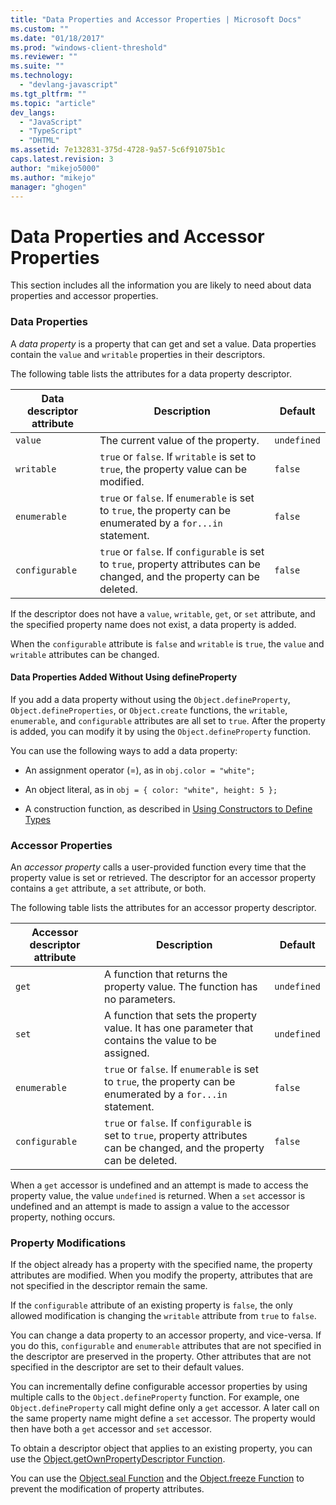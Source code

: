```yaml
---
title: "Data Properties and Accessor Properties | Microsoft Docs"
ms.custom: ""
ms.date: "01/18/2017"
ms.prod: "windows-client-threshold"
ms.reviewer: ""
ms.suite: ""
ms.technology: 
  - "devlang-javascript"
ms.tgt_pltfrm: ""
ms.topic: "article"
dev_langs: 
  - "JavaScript"
  - "TypeScript"
  - "DHTML"
ms.assetid: 7e132831-375d-4728-9a57-5c6f91075b1c
caps.latest.revision: 3
author: "mikejo5000"
ms.author: "mikejo"
manager: "ghogen"
---
```

# Data Properties and Accessor Properties
This section includes all the information you are likely to need about data properties and accessor properties.  
  
### Data Properties  
 A *data property* is a property that can get and set a value. Data properties contain the `value` and `writable` properties in their descriptors.  
  
 The following table lists the attributes for a data property descriptor.  
  
|Data descriptor attribute|Description|Default|  
|-------------------------------|-----------------|-------------|  
|`value`|The current value of the property.|`undefined`|  
|`writable`|`true` or `false`. If `writable` is set to `true`, the property value can be modified.|`false`|  
|`enumerable`|`true` or `false`. If `enumerable` is set to `true`, the property can be enumerated by a `for...in` statement.|`false`|  
|`configurable`|`true` or `false`. If `configurable` is set to `true`, property attributes can be changed, and the property can be deleted.|`false`|  
  
 If the descriptor does not have a `value`, `writable`, `get`, or `set` attribute, and the specified property name does not exist, a data property is added.  
  
 When the `configurable` attribute is `false` and `writable` is `true`, the `value` and `writable` attributes can be changed.  
  
#### Data Properties Added Without Using defineProperty  
 If you add a data property without using the `Object.defineProperty`, `Object.defineProperties`, or `Object.create` functions, the `writable`, `enumerable`, and `configurable` attributes are all set to `true`. After the property is added, you can modify it by using the `Object.defineProperty` function.  
  
 You can use the following ways to add a data property:  
  
-   An assignment operator (=), as in `obj.color = "white";`  
  
-   An object literal, as in `obj = { color: "white", height: 5 };`  
  
-   A construction function, as described in [Using Constructors to Define Types](../../javascript/advanced/using-constructors-to-define-types.md)  
  
### Accessor Properties  
 An *accessor property* calls a user-provided function every time that the property value is set or retrieved. The descriptor for an accessor property contains a `get` attribute, a `set` attribute, or both.  
  
 The following table lists the attributes for an accessor property descriptor.  
  
|Accessor descriptor attribute|Description|Default|  
|-----------------------------------|-----------------|-------------|  
|`get`|A function that returns the property value. The function has no parameters.|`undefined`|  
|`set`|A function that sets the property value. It has one parameter that contains the value to be assigned.|`undefined`|  
|`enumerable`|`true` or `false`. If `enumerable` is set to `true`, the property can be enumerated by a `for...in` statement.|`false`|  
|`configurable`|`true` or `false`. If `configurable` is set to `true`, property attributes can be changed, and the property can be deleted.|`false`|  
  
 When a `get` accessor is undefined and an attempt is made to access the property value, the value `undefined` is returned. When a `set` accessor is undefined and an attempt is made to assign a value to the accessor property, nothing occurs.  
  
### Property Modifications  
 If the object already has a property with the specified name, the property attributes are modified. When you modify the property, attributes that are not specified in the descriptor remain the same.  
  
 If the `configurable` attribute of an existing property is `false`, the only allowed modification is changing the `writable` attribute from `true` to `false`.  
  
 You can change a data property to an accessor property, and vice-versa. If you do this, `configurable` and `enumerable` attributes that are not specified in the descriptor are preserved in the property. Other attributes that are not specified in the descriptor are set to their default values.  
  
 You can incrementally define configurable accessor properties by using multiple calls to the `Object.defineProperty` function. For example, one `Object.defineProperty` call might define only a `get` accessor. A later call on the same property name might define a `set` accessor. The property would then have both a `get` accessor and `set` accessor.  
  
 To obtain a descriptor object that applies to an existing property, you can use the [Object.getOwnPropertyDescriptor Function](../../javascript/reference/object-getownpropertydescriptor-function-javascript.md).  
  
 You can use the [Object.seal Function](../../javascript/reference/object-seal-function-javascript.md) and the [Object.freeze Function](../../javascript/reference/object-freeze-function-javascript.md) to prevent the modification of property attributes.